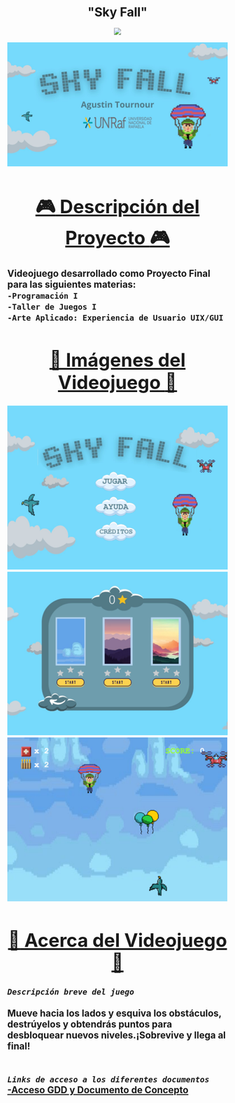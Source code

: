 <h1 align="center"> "Sky Fall" </h1>
<p align="center">
   <img src="https://img.shields.io/badge/STATUS-DONE-green">
   </p>
<img src="https://raw.githubusercontent.com/ATour02/A-SkyFall/main/public/images/image_pr.jpg"  alt="languages graph"  />

<u><h1 align="center">:video_game: Descripción del Proyecto :video_game: </h1></u>
Videojuego desarrollado como Proyecto Final para las siguientes materias:
<br>
`-Programación I`
<br>
`-Taller de Juegos I`
<br>
`-Arte Aplicado: Experiencia de Usuario UIX/GUI`
<br>
<u><h1 align="center">:art: Imágenes del Videojuego :art: </h1></u>
<img src="https://raw.githubusercontent.com/ATour02/A-SkyFall/main/public/images/img_menu.png"  alt="languages graph"  />
<img src="https://raw.githubusercontent.com/ATour02/A-SkyFall/main/public/images/img_sel.png"  alt="languages graph"  />
<img src="https://raw.githubusercontent.com/ATour02/A-SkyFall/main/public/images/img_game.png"  alt="languages graph"  />
<u><h1 align="center">:small_orange_diamond: Acerca del Videojuego :small_orange_diamond: </h1></u>
<i>`Descripción breve del juego`</i> <br>
<br>
Mueve hacia los lados y esquiva los obstáculos, destrúyelos y obtendrás puntos para desbloquear nuevos niveles.¡Sobrevive y llega al final!
<br>
<br>
<br>
<i>`Links de acceso a los diferentes documentos`</i> <br>
<a href="https://drive.google.com/drive/u/0/folders/1GqdDHhGopDmfXyHcEwkNkkwVFZPConZE">-Acceso GDD y Documento de Concepto</a>
-




